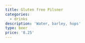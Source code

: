 ```yaml
---
title: Gluten free Pilsner
categories:
  - drinks
description: 'Water, barley, hops'
type: beer
price: '8.25'
---
```


